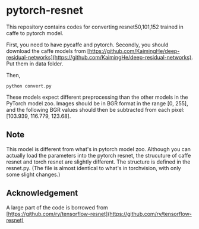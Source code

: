 # pytorch-resnet

This repository contains codes for converting resnet50,101,152 trained in caffe to pytorch model.

First, you need to have pycaffe and pytorch. Secondly, you should download the caffe models from [https://github.com/KaimingHe/deep-residual-networks](https://github.com/KaimingHe/deep-residual-networks).  Put them in data folder.

Then,

`
python convert.py
`

These models expect different preprocessing than the other models in the PyTorch model zoo.
Images should be in BGR format in the range [0, 255], and the following BGR values should then be
subtracted from each pixel: [103.939, 116.779, 123.68].

## Note
This model is different from what's in pytorch model zoo. Although you can actually load the parameters into the pytorch resnet, the strucuture of caffe resnet and torch resnet are slightly different. The structure is defined in the resnet.py. (The file is almost identical to what's in torchvision, with only some slight changes.)

## Acknowledgement
A large part of the code is borrowed from [https://github.com/ry/tensorflow-resnet](https://github.com/ry/tensorflow-resnet)